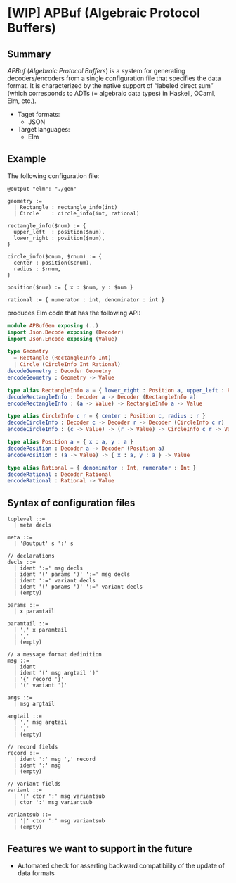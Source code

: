 
# \[WIP\] APBuf (Algebraic Protocol Buffers)

## Summary

*APBuf* (*Algebraic Protocol Buffers*) is a system for generating decoders/encoders from a single configuration file that specifies the data format. It is characterized by the native support of “labeled direct sum” (which corresponds to ADTs (= algebraic data types) in Haskell, OCaml, Elm, etc.).

* Taget formats:
  - JSON
* Target languages:
  - Elm


## Example

The following configuration file:

```
@output "elm": "./gen"

geometry :=
  | Rectangle : rectangle_info(int)
  | Circle    : circle_info(int, rational)

rectangle_info($num) := {
  upper_left  : position($num),
  lower_right : position($num),
}

circle_info($cnum, $rnum) := {
  center : position($cnum),
  radius : $rnum,
}

position($num) := { x : $num, y : $num }

rational := { numerator : int, denominator : int }
```

produces Elm code that has the following API:

```elm
module APBufGen exposing (..)
import Json.Decode exposing (Decoder)
import Json.Encode exposing (Value)

type Geometry
  = Rectangle (RectangleInfo Int)
  | Circle (CircleInfo Int Rational)
decodeGeometry : Decoder Geometry
encodeGeometry : Geometry -> Value

type alias RectangleInfo a = { lower_right : Position a, upper_left : Position a }
decodeRectangleInfo : Decoder a -> Decoder (RectangleInfo a)
encodeRectangleInfo : (a -> Value) -> RectangleInfo a -> Value

type alias CircleInfo c r = { center : Position c, radius : r }
decodeCircleInfo : Decoder c -> Decoder r -> Decoder (CircleInfo c r)
encodeCircleInfo : (c -> Value) -> (r -> Value) -> CircleInfo c r -> Value

type alias Position a = { x : a, y : a }
decodePosition : Decoder a -> Decoder (Position a)
encodePosition : (a -> Value) -> { x : a, y : a } -> Value

type alias Rational = { denominator : Int, numerator : Int }
decodeRational : Decoder Rational
encodeRational : Rational -> Value
```


## Syntax of configuration files

```
toplevel ::=
  | meta decls

meta ::=
  | '@output' s ':' s

// declarations
decls ::=
  | ident ':=' msg decls
  | ident '(' params ')' ':=' msg decls
  | ident ':=' variant decls
  | ident '(' params ')' ':=' variant decls
  | (empty)

params ::=
  | x paramtail

paramtail ::=
  | ',' x paramtail
  | ','
  | (empty)

// a message format definition
msg ::=
  | ident
  | ident '(' msg argtail ')'
  | '{' record '}'
  | '(' variant ')'

args ::=
  | msg argtail

argtail ::=
  | ',' msg argtail
  | ','
  | (empty)

// record fields
record ::=
  | ident ':' msg ',' record
  | ident ':' msg
  | (empty)

// variant fields
variant ::=
  | '|' ctor ':' msg variantsub
  | ctor ':' msg variantsub

variantsub ::=
  | '|' ctor ':' msg variantsub
  | (empty)
```


## Features we want to support in the future

* Automated check for asserting backward compatibility of the update of data formats
